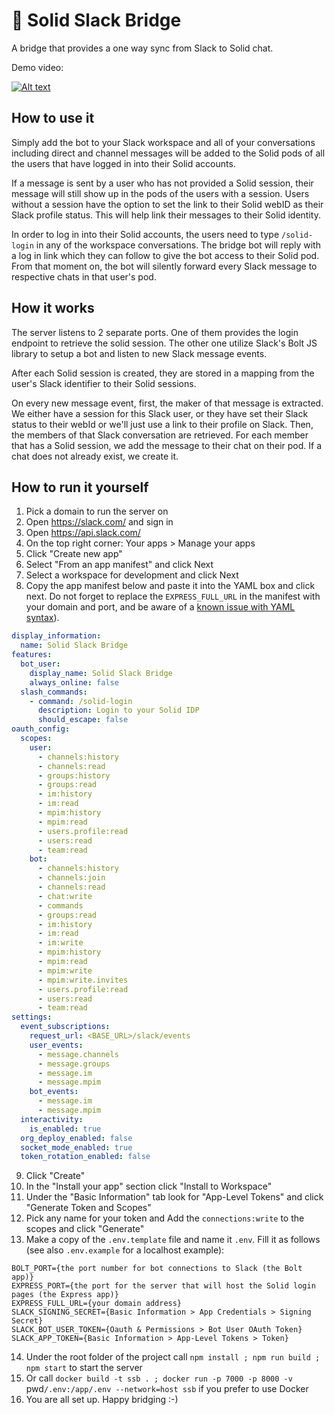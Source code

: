 # 🛁 Solid Slack Bridge
A bridge that provides a one way sync from Slack to Solid chat.

Demo video:

[![Alt text](https://img.youtube.com/vi/Pd5joZkr5S4/hqdefault.jpg)](https://www.youtube.com/watch?v=Pd5joZkr5S4)

## How to use it
Simply add the bot to your Slack workspace and all of your conversations including direct and channel messages will be added to the Solid pods of all the users that have logged in into their Solid accounts.

If a message is sent by a user who has not provided a Solid session, their message will still show up in the pods of the users with a session. Users without a session have the option to set the link to their Solid webID as their Slack profile status. This will help link their messages to their Solid identity.

In order to log in into their Solid accounts, the users need to type `/solid-login` in any of the workspace conversations. The bridge bot will reply with a log in link which they can follow to give the bot access to their Solid pod. From that moment on, the bot will silently forward every Slack message to respective chats in that user's pod.

## How it works
The server listens to 2 separate ports. One of them provides the login endpoint to retrieve the solid session. The other one utilize Slack's Bolt JS library to setup a bot and listen to new Slack message events.

After each Solid session is created, they are stored in a mapping from the user's Slack identifier to their Solid sessions.

On every new message event, first, the maker of that message is extracted. We either have a session for this Slack user, or they have set their Slack status to their webId or we'll just use a link to their profile on Slack. Then, the members of that Slack conversation are retrieved. For each member that has a Solid session, we add the message to their chat on their pod. If a chat does not already exist, we create it.

## How to run it yourself
1. Pick a domain to run the server on
2. Open https://slack.com/ and sign in
3. Open https://api.slack.com/
4. On the top right corner: Your apps > Manage your apps
5. Click "Create new app"
6. Select "From an app manifest" and click Next
7. Select a workspace for development and click Next
8. Copy the app manifest below and paste it into the YAML box and click next. Do not forget to replace the `EXPRESS_FULL_URL` in the manifest with your domain and port, and be aware of a [known issue with YAML syntax](https://github.com/pondersource/solid-slack-bridge/issues/6)).
```yaml
display_information:
  name: Solid Slack Bridge
features:
  bot_user:
    display_name: Solid Slack Bridge
    always_online: false
  slash_commands:
    - command: /solid-login
      description: Login to your Solid IDP
      should_escape: false
oauth_config:
  scopes:
    user:
      - channels:history
      - channels:read
      - groups:history
      - groups:read
      - im:history
      - im:read
      - mpim:history
      - mpim:read
      - users.profile:read
      - users:read
      - team:read
    bot:
      - channels:history
      - channels:join
      - channels:read
      - chat:write
      - commands
      - groups:read
      - im:history
      - im:read
      - im:write
      - mpim:history
      - mpim:read
      - mpim:write
      - mpim:write.invites
      - users.profile:read
      - users:read
      - team:read
settings:
  event_subscriptions:
    request_url: <BASE_URL>/slack/events
    user_events:
      - message.channels
      - message.groups
      - message.im
      - message.mpim
    bot_events:
      - message.im
      - message.mpim
  interactivity:
    is_enabled: true
  org_deploy_enabled: false
  socket_mode_enabled: true
  token_rotation_enabled: false
```
9. Click "Create"
10. In the "Install your app" section click "Install to Workspace"
11. Under the "Basic Information" tab look for "App-Level Tokens" and click "Generate Token and Scopes"
12. Pick any name for your token and Add the `connections:write` to the scopes and click "Generate"
13. Make a copy of the `.env.template` file and name it `.env`. Fill it as follows (see also `.env.example` for a localhost example):
```
BOLT_PORT={the port number for bot connections to Slack (the Bolt app)}
EXPRESS_PORT={the port for the server that will host the Solid login pages (the Express app)}
EXPRESS_FULL_URL={your domain address}
SLACK_SIGNING_SECRET={Basic Information > App Credentials > Signing Secret}
SLACK_BOT_USER_TOKEN={Oauth & Permissions > Bot User OAuth Token}
SLACK_APP_TOKEN={Basic Information > App-Level Tokens > Token}
```
14. Under the root folder of the project call `npm install ; npm run build ; npm start` to start the server
15. Or call `docker build -t ssb . ; docker run -p 7000 -p 8000 -v `pwd`/.env:/app/.env --network=host ssb` if you prefer to use Docker
16. You are all set up. Happy bridging :-)
